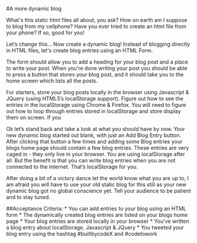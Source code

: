 #A more dynamic blog

What's this static html files all about, you ask? How on earth am I suppose to blog from my cellphone? Have you ever tried to create an html file from your phone? If so, good for you!

Let’s change this… Now create a dynamic blog! Instead of blogging directly in HTML files, let's create blog entries using an HTML Form. 

The form should allow you to add a heading for your blog post and a place to write your post. When you're done writing your post you should be able to press a button that stores your blog post, and it should take you to the home screen which lists all the posts.

For starters, store your blog posts locally in the browser using Javascript & JQuery (using HTML5’s localStorage support). Figure out how to see the entries in the localStorage using Chrome & Firefox. You will need to figure out how to loop through entries stored in localStorage and store display them on screen. If you

Ok let’s stand back and take a look at what you should have by now. Your new dynamic blog started out blank, with just an Add Blog Entry button. After clicking that button a few times and adding some Blog entries your blogs home page should contain a few blog entries. These entries are very caged in - they only live in your browser. You are using localStorage after all. But the benefit is that you can write blog entries when you are not connected to the internet. That’s localStorage for you.

After doing a bit of a victory dance let the world know what you are up to, I am afraid you will have to use your old static blog for this still as your new dynamic blog got no global conscience yet. Tell your audience to be patient and to stay tuned.

##Acceptance Criteria:
    * You can add entries to your blog using an HTML form
    * The dynamically created blog entries are listed on your blogs home page
    * Your blog entries are stored locally in your browser
    * You've written a blog entry about localStorage, Javascript & JQuery
    * You tweeted your blog entry using the hashtag #builtbycodeX and #codetowork
